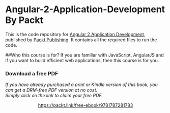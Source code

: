 # Angular-2-Application-Development By Packt

This is the code repository for [Angular 2 Application Development](https://www.packtpub.com/application-development/angular-2-application-development), published by [Packt Publishing](https://www.packtpub.com/). It contains all the required files to run the code.

##Who this course is for?
If you are familiar with JavaScript, AngularJS and if you want to build efficient web applications, then this course is for you.








### Download a free PDF

 <i>If you have already purchased a print or Kindle version of this book, you can get a DRM-free PDF version at no cost.<br>Simply click on the link to claim your free PDF.</i>
<p align="center"> <a href="https://packt.link/free-ebook/9781787281783">https://packt.link/free-ebook/9781787281783 </a> </p>